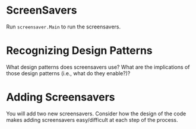 # ScreenSavers

Run `screensaver.Main` to run the screensavers.

# Recognizing Design Patterns

What design patterns does screensavers use?  What are the implications of those design patterns (i.e., what do they enable?)?

# Adding Screensavers

You will add two new screensavers.  Consider how the design of the code makes adding screensavers easy/difficult at each step of the process.
